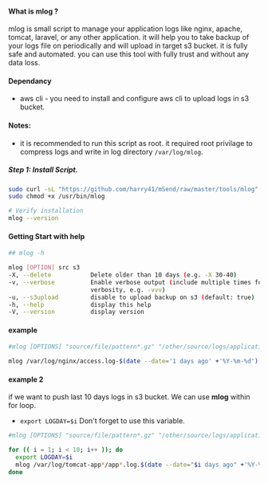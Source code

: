 #### What is mlog ?
mlog is small script to manage your application logs like nginx, apache, tomcat, laravel, or any other application. it will help you to take backup of your logs file on periodically and will upload in target s3 bucket. it is fully safe and automated. you can use this tool with fully trust and without any data loss.

#### Dependancy
 - aws cli  - you need to install and configure aws cli to upload logs in s3 bucket.

#### Notes:
 - it is recommended to run this script as root. it required root privilage to compress logs and write in log directory `/var/log/mlog`.

##### Step 1: Install Script.
```bash
sudo curl -sL "https://github.com/harry41/mSend/raw/master/tools/mlog" -o /usr/bin/mlog
sudo chmod +x /usr/bin/mlog

# Verify installation
mlog --version
```

#### Getting Start with help


```bash
## mlog -h

mlog [OPTION] src s3
-X, --delete           Delete older than 10 days (e.g. -X 30-40)
-v, --verbose          Enable verbose output (include multiple times for more
                       verbosity, e.g. -vvv)
-u, --s3upload         disable to upload backup on s3 (default: true)
-h, --help             display this help
-V, --version          display version
```

#### example

```bash
#mlog [OPTIONS] "source/file/pattern*.gz" "/other/source/logs/application-*.log" "s3://target-bucket/folder"

mlog /var/log/nginx/access.log-$(date --date='1 days ago' +'%Y-%m-%d').gz  s3://mylog-bucket/logs
```


#### example 2
if we want to push last 10 days logs in s3 bucket. We can use **mlog** within for loop.

* `export LOGDAY=$i` Don't forget to use this variable.

```bash
#mlog [OPTIONS] "source/file/pattern*.gz" "/other/source/logs/application-*.log" "s3://target-bucket/folder"

for (( i = 1; i < 10; i++ )); do
  export LOGDAY=$i
  mlog /var/log/tomcat-app*/app*.log.$(date --date="$i days ago" +'%Y-%m-%d')*  s3://mylog-bucket/logs
done
```
